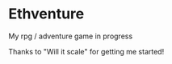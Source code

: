 # Ethventure
My rpg / adventure game in progress

Thanks to "Will it scale" for getting me started!
